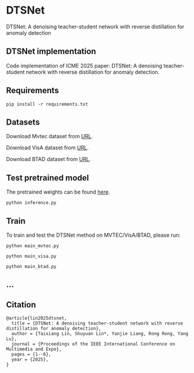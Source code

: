# DTSNet
DTSNet: A denoising teacher-student network with reverse distillation for anomaly detection

## DTSNet implementation
Code implementation of ICME 2025 paper: DTSNet: A denoising teacher-student network with reverse distillation for anomaly detection.

## Requirements

```
pip install -r requirements.txt
```

## Datasets

Download Mvtec dataset from [URL](https://www.mvtec.com/company/research/datasets/mvtec-ad/).

Download VisA dataset from [URL](https://amazon-visual-anomaly.s3.us-west-2.amazonaws.com/VisA_20220922.tar).

Download BTAD dataset from [URL](https://avires.dimi.uniud.it/papers/btad/btad.zip).

## Test pretrained model
The pretrained weights can be found [here](TBD).

```shell
python inference.py
```
## Train
To train and test the DTSNet method on MVTEC/VisA/BTAD, please run:

```shell
python main_mvtec.py
```

```shell
python main_visa.py
```

```shell
python main_btad.py
```

## ...


## Citation
```
@article{lin2025dtsnet,
  title = {DTSNet: A denoising teacher-student network with reverse distillation for anomaly detection},
  author = {Taixiang Lin, Shuyuan Lin*, Yanjie Liang, Rong Rong, Yang Lu},
  journal = {Proceedings of the IEEE International Conference on Multimedia and Expo},
  pages = {1--6},
  year = {2025},
}
```